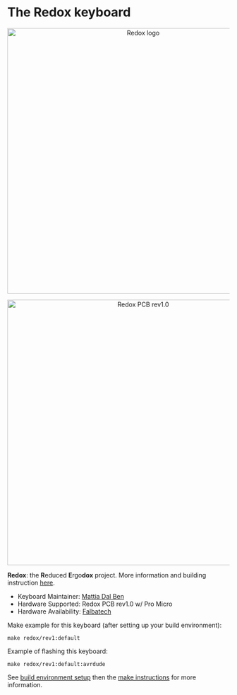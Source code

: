 # The Redox keyboard

<p align="center">
<img src="https://github.com/mattdibi/redox-keyboard/raw/master/img/redox-logo.png" alt="Redox logo" width="600"/>
</p>

<p align="center">
<img src="https://github.com/mattdibi/redox-keyboard/raw/master/img/redox-pcb2.jpg" alt="Redox PCB rev1.0" width="600"/>
</p>

**Redox**: the **R**educed **E**rgo**dox** project. More information and building instruction [here](https://github.com/mattdibi/redox-keyboard).

- Keyboard Maintainer: [Mattia Dal Ben](https://github.com/mattdibi)
- Hardware Supported: Redox PCB rev1.0 w/ Pro Micro
- Hardware Availability: [Falbatech](https://falba.tech/product-category/keyboard-parts/redox-parts/)

Make example for this keyboard (after setting up your build environment):

    make redox/rev1:default

Example of flashing this keyboard:

    make redox/rev1:default:avrdude

See [build environment setup](https://docs.qmk.fm/build_environment_setup.html) then the [make instructions](https://docs.qmk.fm/make_instructions.html) for more information.
